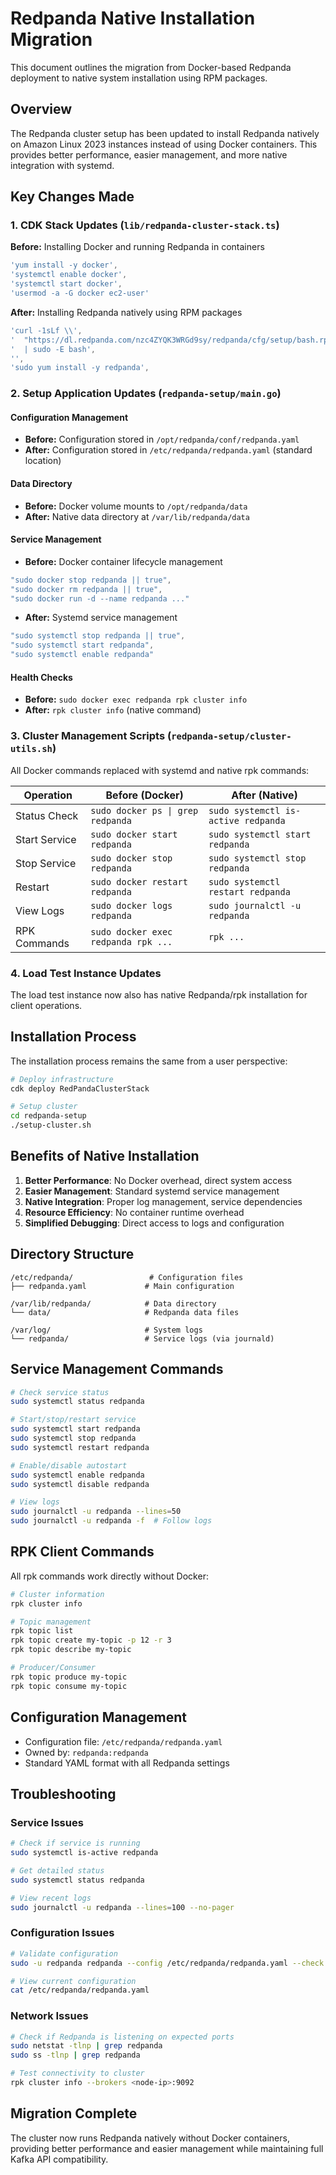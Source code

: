 # Redpanda Native Installation Migration

This document outlines the migration from Docker-based Redpanda deployment to native system installation using RPM packages.

## Overview

The Redpanda cluster setup has been updated to install Redpanda natively on Amazon Linux 2023 instances instead of using Docker containers. This provides better performance, easier management, and more native integration with systemd.

## Key Changes Made

### 1. CDK Stack Updates (`lib/redpanda-cluster-stack.ts`)

**Before:** Installing Docker and running Redpanda in containers
```typescript
'yum install -y docker',
'systemctl enable docker',
'systemctl start docker',
'usermod -a -G docker ec2-user'
```

**After:** Installing Redpanda natively using RPM packages
```typescript
'curl -1sLf \\',
'  "https://dl.redpanda.com/nzc4ZYQK3WRGd9sy/redpanda/cfg/setup/bash.rpm.sh" \\',
'  | sudo -E bash',
'',
'sudo yum install -y redpanda',
```

### 2. Setup Application Updates (`redpanda-setup/main.go`)

#### Configuration Management
- **Before:** Configuration stored in `/opt/redpanda/conf/redpanda.yaml`
- **After:** Configuration stored in `/etc/redpanda/redpanda.yaml` (standard location)

#### Data Directory
- **Before:** Docker volume mounts to `/opt/redpanda/data`
- **After:** Native data directory at `/var/lib/redpanda/data`

#### Service Management
- **Before:** Docker container lifecycle management
```go
"sudo docker stop redpanda || true",
"sudo docker rm redpanda || true",
"sudo docker run -d --name redpanda ..."
```

- **After:** Systemd service management
```go
"sudo systemctl stop redpanda || true",
"sudo systemctl start redpanda",
"sudo systemctl enable redpanda"
```

#### Health Checks
- **Before:** `sudo docker exec redpanda rpk cluster info`
- **After:** `rpk cluster info` (native command)

### 3. Cluster Management Scripts (`redpanda-setup/cluster-utils.sh`)

All Docker commands replaced with systemd and native rpk commands:

| Operation | Before (Docker) | After (Native) |
|-----------|----------------|----------------|
| Status Check | `sudo docker ps \| grep redpanda` | `sudo systemctl is-active redpanda` |
| Start Service | `sudo docker start redpanda` | `sudo systemctl start redpanda` |
| Stop Service | `sudo docker stop redpanda` | `sudo systemctl stop redpanda` |
| Restart | `sudo docker restart redpanda` | `sudo systemctl restart redpanda` |
| View Logs | `sudo docker logs redpanda` | `sudo journalctl -u redpanda` |
| RPK Commands | `sudo docker exec redpanda rpk ...` | `rpk ...` |

### 4. Load Test Instance Updates

The load test instance now also has native Redpanda/rpk installation for client operations.

## Installation Process

The installation process remains the same from a user perspective:

```bash
# Deploy infrastructure
cdk deploy RedPandaClusterStack

# Setup cluster
cd redpanda-setup
./setup-cluster.sh
```

## Benefits of Native Installation

1. **Better Performance**: No Docker overhead, direct system access
2. **Easier Management**: Standard systemd service management
3. **Native Integration**: Proper log management, service dependencies
4. **Resource Efficiency**: No container runtime overhead
5. **Simplified Debugging**: Direct access to logs and configuration

## Directory Structure

```
/etc/redpanda/                 # Configuration files
├── redpanda.yaml             # Main configuration

/var/lib/redpanda/            # Data directory
└── data/                     # Redpanda data files

/var/log/                     # System logs
└── redpanda/                 # Service logs (via journald)
```

## Service Management Commands

```bash
# Check service status
sudo systemctl status redpanda

# Start/stop/restart service
sudo systemctl start redpanda
sudo systemctl stop redpanda  
sudo systemctl restart redpanda

# Enable/disable autostart
sudo systemctl enable redpanda
sudo systemctl disable redpanda

# View logs
sudo journalctl -u redpanda --lines=50
sudo journalctl -u redpanda -f  # Follow logs
```

## RPK Client Commands

All rpk commands work directly without Docker:

```bash
# Cluster information
rpk cluster info

# Topic management
rpk topic list
rpk topic create my-topic -p 12 -r 3
rpk topic describe my-topic

# Producer/Consumer
rpk topic produce my-topic
rpk topic consume my-topic
```

## Configuration Management

- Configuration file: `/etc/redpanda/redpanda.yaml`
- Owned by: `redpanda:redpanda`
- Standard YAML format with all Redpanda settings

## Troubleshooting

### Service Issues
```bash
# Check if service is running
sudo systemctl is-active redpanda

# Get detailed status
sudo systemctl status redpanda

# View recent logs
sudo journalctl -u redpanda --lines=100 --no-pager
```

### Configuration Issues
```bash
# Validate configuration
sudo -u redpanda redpanda --config /etc/redpanda/redpanda.yaml --check

# View current configuration
cat /etc/redpanda/redpanda.yaml
```

### Network Issues
```bash
# Check if Redpanda is listening on expected ports
sudo netstat -tlnp | grep redpanda
sudo ss -tlnp | grep redpanda

# Test connectivity to cluster
rpk cluster info --brokers <node-ip>:9092
```

## Migration Complete

The cluster now runs Redpanda natively without Docker containers, providing better performance and easier management while maintaining full Kafka API compatibility. 